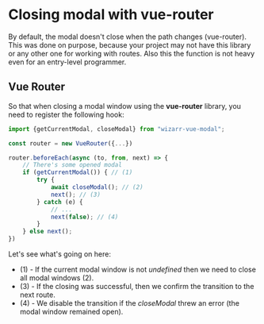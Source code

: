 # Closing modal with vue-router

By default, the modal doesn't close when the path changes (vue-router). This was done on purpose, because
your project may not have this library or any other one for working with routes. Also this
the function is not heavy even for an entry-level programmer.

## Vue Router
So that when closing a modal window using the **vue-router** library, you need to register the following
hook:

```ts
import {getCurrentModal, closeModal} from "wizarr-vue-modal";

const router = new VueRouter({...})

router.beforeEach(async (to, from, next) => {
    // There's some opened modal
    if (getCurrentModal()) { // (1)
        try {
            await closeModal(); // (2)
            next(); // (3)
        } catch (e) {
            // ...
            next(false); // (4)
        }
    } else next();
})
```

Let's see what's going on here:
- (1) - If the current modal window is not *undefined* then we need to close all modal windows (2).
- (3) - If the closing was successful, then we confirm the transition to the next route.
- (4) - We disable the transition if the *closeModal* threw an error (the modal window remained open).